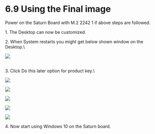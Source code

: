 # 6.9 Using the Final image

Power on the Saturn Board with M.2 2242 1 if above steps are followed.&#x20;

1\. The Desktop can now be customized.&#x20;

2\. When System restarts you might get below shown window on the Desktop.\


![](broken-reference)

\
3\. Click Do this later option for product key.\


![](broken-reference)

![](broken-reference)

![](broken-reference)

![](broken-reference)

![](broken-reference)

4\. Now start using Windows 10 on the Saturn board.
